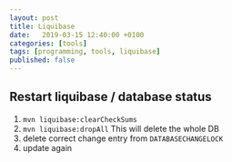 ```yaml
---
layout: post
title: Liquibase
date:   2019-03-15 12:40:00 +0100
categories: [tools]
tags: [programming, tools, liquibase]
published: false
---
```


## Restart liquibase / database status
1. `mvn liquibase:clearCheckSums`
2. `mvn liquibase:dropAll` This will delete the whole DB
3. delete correct change entry from `DATABASECHANGELOCK`
4. update again
